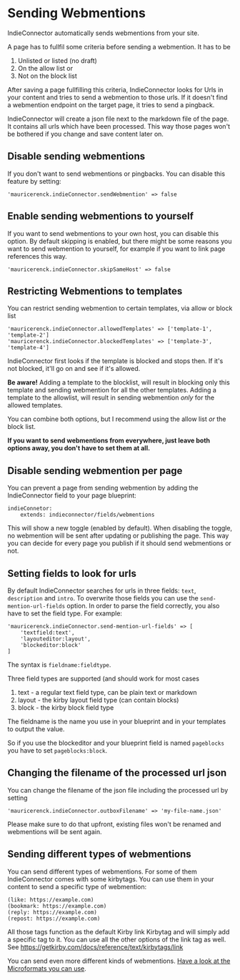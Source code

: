 # Sending Webmentions

IndieConnector automatically sends webmentions from your site.

A page has to fullfil some criteria before sending a webmention. It has to be

1. Unlisted or listed (no draft)
2. On the allow list or
3. Not on the block list

After saving a page fullfilling this criteria, IndieConnector looks for Urls in your content and tries to send a webmention to those urls. If it doesn't find a webmention endpoint on the target page, it tries to send a pingback.

IndieConnector will create a json file next to the markdown file of the page. It contains all urls which have been processed. This way those pages won't be bothered if you change and save content later on.

## Disable sending webmentions

If you don't want to send webmentions or pingbacks. You can disable this feature by setting:

```
'mauricerenck.indieConnector.sendWebmention' => false
```

## Enable sending webmentions to yourself

If you want to send webmentions to your own host, you can disable this option. By default skipping is enabled, but there might be some reasons you want to send webmention to yourself, for example if you want to link page references this way.

```
'mauricerenck.indieConnector.skipSameHost' => false
```

## Restricting Webmentions to templates

You can restrict sending webmention to certain templates, via allow or block list

```
'mauricerenck.indieConnector.allowedTemplates' => ['template-1', 'template-2']
'mauricerenck.indieConnector.blockedTemplates' => ['template-3', 'template-4']
```

IndieConnector first looks if the template is blocked and stops then.
If it's not blocked, it'll go on and see if it's allowed.

**Be aware!** Adding a template to the blocklist, will result in blocking only this template and sending webmention for all the other templates. Adding a template to the allowlist, will result in sending webmention *only* for the allowed templates.

You can combine both options, but I recommend using the allow list *or* the block list.

**If you want to send webmentions from everywhere, just leave both options away, you don't have to set them at all.**

## Disable sending webmention per page

You can prevent a page from sending webmention by adding the IndieConnector field to your page blueprint:

```
indieConnetor:
    extends: indieconnector/fields/webmentions
```

This will show a new toggle (enabled by default). When disabling the toggle, no webmention will be sent after updating or publishing the page.
This way you can decide for every page you publish if it should send webmentions or not.

## Setting fields to look for urls

By default IndieConnector searches for urls in three fields: `text`, `description` and `intro`. To overwrite those fields you can use the `send-mention-url-fields` option. In order to parse the field correctly, you also have to set the field type. For example:

```
'mauricerenck.indieConnector.send-mention-url-fields' => [
    'textfield:text',
    'layouteditor:layout',
    'blockeditor:block'
]
```

The syntax is `fieldname:fieldtype`.

Three field types are supported (and should work for most cases

1. text - a regular text field type, can be plain text or markdown
2. layout - the kirby layout field type (can contain blocks)
3. block - the kirby block field type

The fieldname is the name you use in your blueprint and in your templates to output the value.

So if you use the blockeditor and your blueprint field is named `pageblocks` you have to set `pageblocks:block`.

## Changing the filename of the processed url json

You can change the filename of the json file including the processed url by setting

```
'mauricerenck.indieConnector.outboxFilename' => 'my-file-name.json'
```

Please make sure to do that upfront, existing files won't be renamed and webmentions will be sent again.

## Sending different types of webmentions

You can send different types of webmentions. For some of them IndieConnector comes with some kirbytags. You can use them in your content to send a specific type of webmention:

```
(like: https://example.com)
(bookmark: https://example.com)
(reply: https://example.com)
(repost: https://example.com)
```

All those tags function as the default Kirby link Kirbytag and will simply add a specific tag to it. You can use all the other options of the link tag as well. See https://getkirby.com/docs/reference/text/kirbytags/link

You can send even more different kinds of webmentions. [Have a look at the Microformats you can use](microformats.md).
